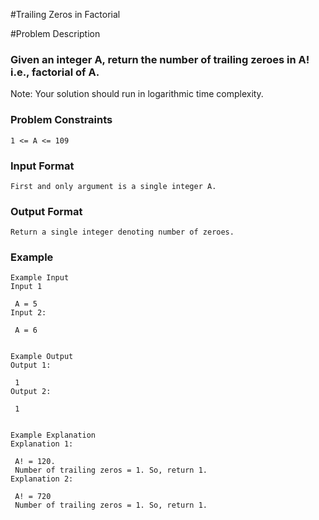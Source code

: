 #Trailing Zeros in Factorial

#Problem Description

### Given an integer A, return the number of trailing zeroes in A! i.e., factorial of A.

Note: Your solution should run in logarithmic time complexity.

### Problem Constraints

```
1 <= A <= 109
```

### Input Format

```
First and only argument is a single integer A.
```

### Output Format

```
Return a single integer denoting number of zeroes.
```

### Example

```
Example Input
Input 1

 A = 5
Input 2:

 A = 6


Example Output
Output 1:

 1
Output 2:

 1


Example Explanation
Explanation 1:

 A! = 120.
 Number of trailing zeros = 1. So, return 1.
Explanation 2:

 A! = 720
 Number of trailing zeros = 1. So, return 1.



```
